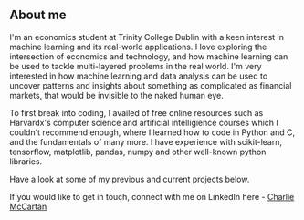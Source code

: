 ## About me
I'm an economics student at Trinity College Dublin with a keen interest in machine learning and its real-world applications. I love exploring the intersection of economics and technology, and how machine learning can be used to tackle multi-layered problems in the real world. I'm very interested in how machine learning and data analysis can be used to uncover patterns and insights about something as complicated as financial markets, that would be invisible to the naked human eye.  


To first break into coding, I availed of free online resources such as Harvardx's computer science and artificial intelligience courses which I couldn't recommend enough, where I learned how to code in Python and C, and the fundamentals of many more. I have experience with scikit-learn, tensorflow, matplotlib, pandas, numpy and other well-known python libraries.  


Have a look at some of my previous and current projects below.

If you would like to get in touch, connect with me on LinkedIn here - [Charlie McCartan](https://www.linkedin.com/in/charlie-mccartan-6a596226b/)

<!---
charliemccartan1/charliemccartan1 is a ✨ special ✨ repository because its `README.md` (this file) appears on your GitHub profile.
You can click the Preview link to take a look at your changes.
--->
